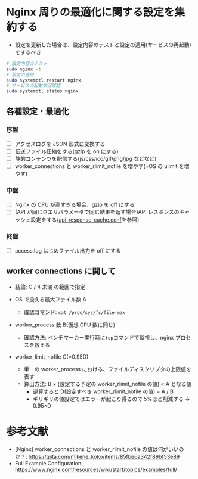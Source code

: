 # Nginx 周りの最適化に関する設定を集約する

- 設定を更新した場合は、設定内容のテストと設定の適用(サービスの再起動)をするべき

```bash
# 設定内容のテスト
sudo nginx -t
# 設定の適用
sudo systemctl restart nginx
# サービスの起動状況確認
sudo systemctl status nginx
```

## 各種設定・最適化

### 序盤

- [ ] アクセスログを JSON 形式に変換する
- [ ] 伝送ファイル圧縮をする(gzip を on にする)
- [ ] 静的コンテンツを配信する(js/css/ico/gif/png/jpg などなど)
- [ ] worker_connections と worker_rlimit_nofile を増やす(=OS の ulimit を増やす)

### 中盤

- [ ] Nginx の CPU が高すぎる場合、gzip を off にする
- [ ] (API が同じクエリパラメータで同じ結果を返す場合)API レスポンスのキャッシュ設定をする([api-response-cache.conf](./api-response-cache.conf)を参照)

### 終盤

- [ ] access.log はじめファイル出力を off にする

## worker connections に関して

- 結論: C / 4 未満 の範囲で指定

- OS で扱える最大ファイル数 A
  - 確認コマンド: `cat /proc/sys/fs/file-max`
- worker_process 数 B(仮想 CPU 数に同じ)
  - 確認方法: ベンチマーカー実行時に`top`コマンドで監視し、nginx プロセスを数える
- worker_limit_nofile C(=0.95D)
  - 単一の worker_process における、ファイルディスクリプタの上限値を表す
  - 算出方法: B × (設定する予定の worker_rlimit_nofile の値) < A となる値
    - 逆算すると D(設定すべき worker_rlimit_nofile の値) = A / B
    - ギリギリの値設定ではエラーが起こり得るので 5%ほど削減する -> 0.95×D

# 参考文献

- [Nginx] worker_connections と worker_rlimit_nofile の値は何がいいのか？: https://qiita.com/mikene_koko/items/85fbe6a342f89bf53e89
- Full Example Configuration: https://www.nginx.com/resources/wiki/start/topics/examples/full/
